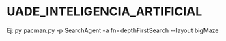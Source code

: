# UADE_INTELIGENCIA_ARTIFICIAL
Ej:
py pacman.py -p SearchAgent -a fn=depthFirstSearch --layout bigMaze

